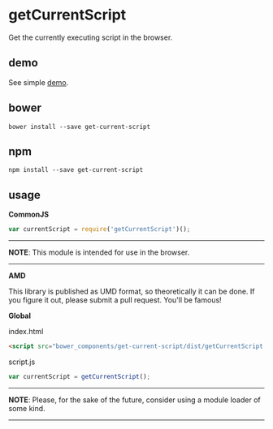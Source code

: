 # getCurrentScript

Get the currently executing script in the browser.

## demo

See simple [demo](https://jehoshua02.github.io/getCurrentScript/).

## bower

```shell
bower install --save get-current-script
```

## npm

```shell
npm install --save get-current-script
```

## usage

__CommonJS__

```javascript
var currentScript = require('getCurrentScript')();
```

---
__NOTE__: This module is intended for use in the browser.
___

__AMD__

This library is published as UMD format, so theoretically it can be done. If
you figure it out, please submit a pull request. You'll be famous!

__Global__

index.html

```html
<script src="bower_components/get-current-script/dist/getCurrentScript.js"></script>
```

script.js

```javascript
var currentScript = getCurrentScript();
```

---
__NOTE__: Please, for the sake of the future, consider using a module loader of
some kind.
___
